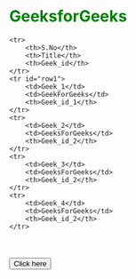 <h1 style="color:green;">
    GeeksforGeeks
</h1>
  
<table>
  
    <tr>
        <th>S.No</th>
        <th>Title</th>
        <th>Geek_id</th>
    </tr>
    <tr id="row1">
        <td>Geek_1</td>
        <td>GeekForGeeks</td>
        <th>Geek_id_1</th>
    </tr>
    <tr>
        <td>Geek_2</td>
        <td>GeeksForGeeks</td>
        <th>Geek_id_2</th>
    </tr>
    <tr>
        <td>Geek_3</td>
        <td>GeeksForGeeks</td>
        <th>Geek_id_2</th>
    </tr>
    <tr>
        <td>Geek_4</td>
        <td>GeeksForGeeks</td>
        <th>Geek_id_2</th>
    </tr>
</table>
<br>
  
<button onclick="Geeks()">
    Click here
</button>
  
<script>
    function Geeks() {
        document.getElementsByTagName("tr")[3].remove();
    }
</script>